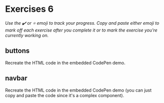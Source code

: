 # Exercises 6

*Use the ✔️ or ⭐️ emoji to track your progress. Copy and paste either emoji to mark off each exercise after you complete it or to mark the exercise you're currently working on.*

## buttons

Recreate the HTML code in the embedded CodePen demo.


## navbar

Recreate the HTML code in the embedded CodePen demo (you can just copy and paste the code since it's a complex component).

